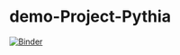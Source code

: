 # demo-Project-Pythia

[![Binder](https://binder.openscie.2i2c.cloud/badge_logo.svg)](https://binder.opensci.2i2c.cloud/v2/gh/2i2c-org/demo-Project-Pythia/HEAD)
